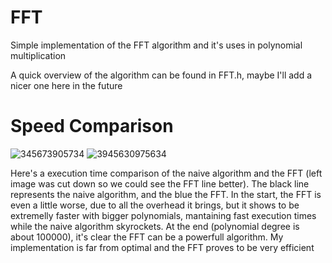 # FFT
Simple implementation of the FFT algorithm and it's uses in polynomial multiplication

A quick overview of the algorithm can be found in FFT.h, maybe I'll add a nicer one here in the future

# Speed Comparison
![345673905734](https://github.com/joaovmeyer/FFT/assets/144701021/325d3b57-2dec-4a29-97cf-ae4621043d80) 
![3945630975634](https://github.com/joaovmeyer/FFT/assets/144701021/bb794dd3-4d0e-46ec-b991-89179f205719)

Here's a execution time comparison of the naive algorithm and the FFT (left image was cut down so we could see the FFT line better). The black line represents the naive algorithm, and the blue the FFT. In the start, the FFT is even a little worse, due to all the overhead it brings, but it shows to be extremelly faster with bigger polynomials, mantaining fast execution times while the naive algorithm skyrockets. At the end (polynomial degree is about 100000), it's clear the FFT can be a powerfull algorithm. My implementation is far from optimal and the FFT proves to be very efficient
